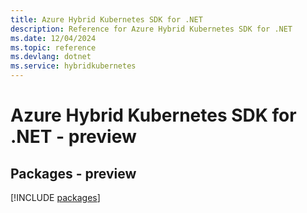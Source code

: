 ```yaml
---
title: Azure Hybrid Kubernetes SDK for .NET
description: Reference for Azure Hybrid Kubernetes SDK for .NET
ms.date: 12/04/2024
ms.topic: reference
ms.devlang: dotnet
ms.service: hybridkubernetes
---
```

# Azure Hybrid Kubernetes SDK for .NET - preview
## Packages - preview
[!INCLUDE [packages](hybrid-kubernetes-index.md)]
